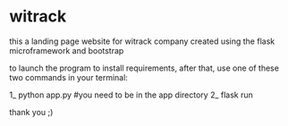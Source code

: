 # witrack
this a landing page website for witrack company created using the flask microframework and bootstrap

to launch the program to install requirements, after that, use one of these two commands in your terminal:


  1_ python app.py #you need to be in the app directory
  2_ flask run

thank you ;)



